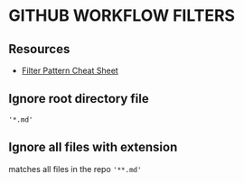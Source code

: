 # GITHUB WORKFLOW FILTERS

## Resources

- [Filter Pattern Cheat Sheet](https://docs.github.com/en/actions/using-workflows/workflow-syntax-for-github-actions#filter-pattern-cheat-sheet)

## Ignore root directory file

`'*.md'`

## Ignore all files with extension

matches all files in the repo
`'**.md'`
